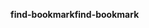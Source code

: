 <span data-ttu-id="28ff7-101">**find-bookmark**</span><span class="sxs-lookup"><span data-stu-id="28ff7-101">**find-bookmark**</span></span>